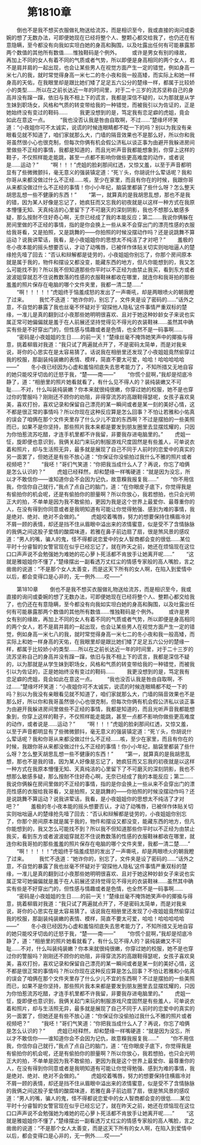# 　　第1810章
　　倒也不是我不想买衣服做礼物送给流苏，而是相识至今，我或直接的询问或委婉的想了无数办法，可即便她现在已经将整个人、整颗心都交给我了，也仍还在有意隐瞒，至今都没有向我如实坦白她的身高和胸围，以及吐露出任何有可能暴露那两个数值的其他所有数值……惟独鞋码是个例外。
　　或许是男女有别的缘故，再加上不同的女人有着不同的气质或者气势，所以即便是身高相同的两个女人，若不是肩并肩的一起出现，也会让某些男人在视觉方面产生一定的错觉，例如身高一米七八的我，就时常觉得身高一米七二的冬小夜和我一般高矮，而实际上和她一样身高的天佑，在我眼里却是跟比她们矮了足足五六公分的楚缘一样，都属于比较娇小的类型……所以在之前长达近一年的时间里，对于二十三岁的流苏坚称自己的身高并没有蹿一蹿，依旧与我不相上下的谎言，我都是深信不疑的，以为那就是从学生妹到职场女，风格和气质的转变带给我的一种错觉，而被我引以为佐证的，正是她始终没有变过的鞋码……
　　我更没想到的是，笃定我有恋足癖的虎姐，竟会如此在意这一点。
　　“我也没否认我是咎由自取啊，不过……”楚缘坏坏笑道：“小夜姐你可不太诚实，说谎的时候连眼睛都不眨一下的吗？别以为我没有亲眼看见就不知道了，咱们家就那么大，门墙的隔音效果也不是那么好，所以你和我哥虽然很小心也很克制，但每次你俩有机会假公济私以谈正事为由避开我躲进房间里做些不正经的事情，我都是知道的，而且光听声音我都能想象到，你穿上这样的鞋子，不仅照样能走能跳，甚至一点都不影响你做些更高难度的动作，或者说是……运动？”
　　“啊！！！”虎姐的脸刹那间红透，又惊又羞，以至于声音都明显有了些微微颤抖，毫无意义的强装镇定道：“死丫头，你胡说什么荤话呢？我和你哥从来都没做过什么不正经……咳，至少在家里，而且有你在的时候，我跟你哥从来都没做过什么不正经的事情！你小小年纪，脑袋里都装了些什么呀？怎么整天胡思乱想一些不健康的东西！”
　　“第一，就算真的是我胡思乱想，那也不是我的错，因为某人好像是忘记了，她疯狂而又忘我的初夜就是以这样一种方式在我原本懵懂无知、天真纯洁的心里留下了不可磨灭的深刻阴影，我也不想那么敏感多疑，那么按耐不住好奇心啊，无奈已经成了我的本能反应；第二……我说你俩躲在房间里做的不正经的事情，指的是你会换上一些从来不会穿出门的漂亮性感的衣服给我哥看，又是拍照，又是跳舞的——你拍照的时候没摆动作吗？还是说跳舞不算运动？说我讲荤话，我看，是小夜姐姐你的思想太不纯洁了才对吧？”
　　羞极的冬小夜本能的摇头想要否认，才动了动嘴唇，已被佯作体贴关切实则咄咄逼人的楚缘抢先噎了回去：“否认和辩解都是徒劳的，小夜姐姐你别忘了，你那个房间原本就是属于我的，物件和摆设又都没变，能藏东西的地方，但凡你能想到的，我又怎么可能找不到？所以我不但知道那些你平时以不正经为由禁止我买，看到东方或者波波姐穿就忍不住说教数落的性感的衣服鞋袜都收在哪里，就连你和我哥拍的那些羞羞的照片保存在电脑的哪个文件夹里，我都一清二楚……”
　　“啊！！！！！”虎姐终于恼羞成怒的发出了一声嘶吼，却是两眼喷火的朝我瞪了过来。
　　我忙不迭道：“她诈你的，别忘了，文件夹是设了密码的……”话外之意，不自觉的暴露了我也丝毫不怀疑对于‘窥探他人隐私’这件事情严重双标的楚缘，一准儿是真的翻到过小夜那些她明明很喜欢、且对于她这种妙龄女子来说也实属正常可她偏偏就是羞于在人前展还坚持觉得见不得光的衣装鞋袜……虽然其中确实有些是不好穿出门的，但性感与情趣或者是色情，也全然不是一码事啊……
　　“密码是小夜姐姐的生日……的前一天！”楚缘丝毫不掩饰她笑声中的揶揄与得意，挑着柳眉对我道：“我只试了两遍就点开了，不是密码太简单，而是对我来说，哥你的心思实在是太容易猜了。话说我在相册里还发现了小夜姐姐竟然偷穿过我的校服，那副装纯装嫩的表情、模样，简直不要太可爱，哈哈！哈哈哈哈哈——”
　　冬小夜已经因为心虚和羞恼彻底失去思考能力了，不知所措又无地自容的她只能咬牙切齿的迁怒于我，“楚——南——”
　　“你慌个屁啊，”我却是彻底冷静了，道：“相册里的照片她看就看了，有什么见不得人的？装纯装嫩又不可耻……不对，什么叫装纯装嫩？你本来就很纯很嫩，你穿过她的校服，她不是也穿过你的警服吗？刚刚还不顾你的劝阻，非得穿流苏的高跟鞋得瑟呢，女孩子喜欢臭美，喜欢打扮，喜欢记录和保留自己漂亮的某一瞬间或者是某一刻的美好心情，这不都是很正常的事情吗？所以你现在这种反应算是怎么回事？不怕让若雅和小佑真的误会了咱俩在那个文件夹里存了什么少儿不宜的东西啊？不过是摆拍的一些美照而已，如果不是你坚持，那些照片我本来都是要发到朋友圈里去显摆炫耀的，只因为你怕惹流苏吃醋，才连手机里都不许我留，非要我存进电脑里的。”
　　虎姐一怔，旋即便也意识到，我俩关起门来玩的制服游戏尺度固然是有些羞人，可单说衣着和照片，却与生活照无异，最多就是展现了自己不同于人前时的恋爱中的真实的另一面罢了，但她还是有些不放心道：“你保证你没偷拍过我什么不雅的照片或者视频吧？”
　　“我呸！”哥们气笑道：“你把我当成什么人了？再说，你忘了咱俩是怎么认识的？”
　　虎姐已经释然，却和楚缘一样嘴硬道：“就是因为没忘，所以才不敢信你——谁知道你会不会因为记仇，故意糗我报复我……”
　　“你不用信我，你信你自己就行，”我点了点自己的脑门，道：“在你眼皮子底下，你觉得我是有偷拍你的机会呢，还是有偷拍你的胆量啊？所以你放心，我若想拍，也只会光明正大的拍，不单单是因为我不敢偷拍，更因为我是这个世界上最爱你、最尊重你的人，在没有得到你同意或者是我明知道有可能让你觉得勉强、感到为难的事情，我是绝对、绝对、绝对不会做的。”
　　虎姐咬着嘴唇，努力的想要保持住横眉冷对不屑一顾的表情，却还是挡不住从眉眼中溢出来的浓情蜜意，似是受不了含情脉脉的我俩之间这股子爱情的酸腐味道，若雅在鼻子前边扇了扇，很是煞风景的感叹道：“男人的嘴，骗人的鬼，怪不得都说恋爱中的女人智商都会变的很低……某位平时十分睿智的女警官现在似乎已经忘记了，就在昨天之前，她还在烦恼现在这位口口声声说不会勉强她为难她的花心萝卜死活都不肯放手让她离开呢……”
　　“这就是雅姐姐你不懂了，”楚缘摆出一副看透万丈红尘的情感专家般的高人嘴脸，言之凿凿的说道：“不是那个女人太善变，而是这天下所有的女人啊，在陷入到爱情中以后，都会变得口是心非的，无一例外……哎——”

　　第1810章
　　倒也不是我不想买衣服做礼物送给流苏，而是相识至今，我或直接的询问或委婉的想了无数办法，可即便她现在已经将整个人、整颗心都交给我了，也仍还在有意隐瞒，至今都没有向我如实坦白她的身高和胸围，以及吐露出任何有可能暴露那两个数值的其他所有数值……惟独鞋码是个例外。
　　或许是男女有别的缘故，再加上不同的女人有着不同的气质或者气势，所以即便是身高相同的两个女人，若不是肩并肩的一起出现，也会让某些男人在视觉方面产生一定的错觉，例如身高一米七八的我，就时常觉得身高一米七二的冬小夜和我一般高矮，而实际上和她一样身高的天佑，在我眼里却是跟比她们矮了足足五六公分的楚缘一样，都属于比较娇小的类型……所以在之前长达近一年的时间里，对于二十三岁的流苏坚称自己的身高并没有蹿一蹿，依旧与我不相上下的谎言，我都是深信不疑的，以为那就是从学生妹到职场女，风格和气质的转变带给我的一种错觉，而被我引以为佐证的，正是她始终没有变过的鞋码……
　　我更没想到的是，笃定我有恋足癖的虎姐，竟会如此在意这一点。
　　“我也没否认我是咎由自取啊，不过……”楚缘坏坏笑道：“小夜姐你可不太诚实，说谎的时候连眼睛都不眨一下的吗？别以为我没有亲眼看见就不知道了，咱们家就那么大，门墙的隔音效果也不是那么好，所以你和我哥虽然很小心也很克制，但每次你俩有机会假公济私以谈正事为由避开我躲进房间里做些不正经的事情，我都是知道的，而且光听声音我都能想象到，你穿上这样的鞋子，不仅照样能走能跳，甚至一点都不影响你做些更高难度的动作，或者说是……运动？”
　　“啊！！！”虎姐的脸刹那间红透，又惊又羞，以至于声音都明显有了些微微颤抖，毫无意义的强装镇定道：“死丫头，你胡说什么荤话呢？我和你哥从来都没做过什么不正经……咳，至少在家里，而且有你在的时候，我跟你哥从来都没做过什么不正经的事情！你小小年纪，脑袋里都装了些什么呀？怎么整天胡思乱想一些不健康的东西！”
　　“第一，就算真的是我胡思乱想，那也不是我的错，因为某人好像是忘记了，她疯狂而又忘我的初夜就是以这样一种方式在我原本懵懂无知、天真纯洁的心里留下了不可磨灭的深刻阴影，我也不想那么敏感多疑，那么按耐不住好奇心啊，无奈已经成了我的本能反应；第二……我说你俩躲在房间里做的不正经的事情，指的是你会换上一些从来不会穿出门的漂亮性感的衣服给我哥看，又是拍照，又是跳舞的——你拍照的时候没摆动作吗？还是说跳舞不算运动？说我讲荤话，我看，是小夜姐姐你的思想太不纯洁了才对吧？”
　　羞极的冬小夜本能的摇头想要否认，才动了动嘴唇，已被佯作体贴关切实则咄咄逼人的楚缘抢先噎了回去：“否认和辩解都是徒劳的，小夜姐姐你别忘了，你那个房间原本就是属于我的，物件和摆设又都没变，能藏东西的地方，但凡你能想到的，我又怎么可能找不到？所以我不但知道那些你平时以不正经为由禁止我买，看到东方或者波波姐穿就忍不住说教数落的性感的衣服鞋袜都收在哪里，就连你和我哥拍的那些羞羞的照片保存在电脑的哪个文件夹里，我都一清二楚……”
　　“啊！！！！！”虎姐终于恼羞成怒的发出了一声嘶吼，却是两眼喷火的朝我瞪了过来。
　　我忙不迭道：“她诈你的，别忘了，文件夹是设了密码的……”话外之意，不自觉的暴露了我也丝毫不怀疑对于‘窥探他人隐私’这件事情严重双标的楚缘，一准儿是真的翻到过小夜那些她明明很喜欢、且对于她这种妙龄女子来说也实属正常可她偏偏就是羞于在人前展还坚持觉得见不得光的衣装鞋袜……虽然其中确实有些是不好穿出门的，但性感与情趣或者是色情，也全然不是一码事啊……
　　“密码是小夜姐姐的生日……的前一天！”楚缘丝毫不掩饰她笑声中的揶揄与得意，挑着柳眉对我道：“我只试了两遍就点开了，不是密码太简单，而是对我来说，哥你的心思实在是太容易猜了。话说我在相册里还发现了小夜姐姐竟然偷穿过我的校服，那副装纯装嫩的表情、模样，简直不要太可爱，哈哈！哈哈哈哈哈——”
　　冬小夜已经因为心虚和羞恼彻底失去思考能力了，不知所措又无地自容的她只能咬牙切齿的迁怒于我，“楚——南——”
　　“你慌个屁啊，”我却是彻底冷静了，道：“相册里的照片她看就看了，有什么见不得人的？装纯装嫩又不可耻……不对，什么叫装纯装嫩？你本来就很纯很嫩，你穿过她的校服，她不是也穿过你的警服吗？刚刚还不顾你的劝阻，非得穿流苏的高跟鞋得瑟呢，女孩子喜欢臭美，喜欢打扮，喜欢记录和保留自己漂亮的某一瞬间或者是某一刻的美好心情，这不都是很正常的事情吗？所以你现在这种反应算是怎么回事？不怕让若雅和小佑真的误会了咱俩在那个文件夹里存了什么少儿不宜的东西啊？不过是摆拍的一些美照而已，如果不是你坚持，那些照片我本来都是要发到朋友圈里去显摆炫耀的，只因为你怕惹流苏吃醋，才连手机里都不许我留，非要我存进电脑里的。”
　　虎姐一怔，旋即便也意识到，我俩关起门来玩的制服游戏尺度固然是有些羞人，可单说衣着和照片，却与生活照无异，最多就是展现了自己不同于人前时的恋爱中的真实的另一面罢了，但她还是有些不放心道：“你保证你没偷拍过我什么不雅的照片或者视频吧？”
　　“我呸！”哥们气笑道：“你把我当成什么人了？再说，你忘了咱俩是怎么认识的？”
　　虎姐已经释然，却和楚缘一样嘴硬道：“就是因为没忘，所以才不敢信你——谁知道你会不会因为记仇，故意糗我报复我……”
　　“你不用信我，你信你自己就行，”我点了点自己的脑门，道：“在你眼皮子底下，你觉得我是有偷拍你的机会呢，还是有偷拍你的胆量啊？所以你放心，我若想拍，也只会光明正大的拍，不单单是因为我不敢偷拍，更因为我是这个世界上最爱你、最尊重你的人，在没有得到你同意或者是我明知道有可能让你觉得勉强、感到为难的事情，我是绝对、绝对、绝对不会做的。”
　　虎姐咬着嘴唇，努力的想要保持住横眉冷对不屑一顾的表情，却还是挡不住从眉眼中溢出来的浓情蜜意，似是受不了含情脉脉的我俩之间这股子爱情的酸腐味道，若雅在鼻子前边扇了扇，很是煞风景的感叹道：“男人的嘴，骗人的鬼，怪不得都说恋爱中的女人智商都会变的很低……某位平时十分睿智的女警官现在似乎已经忘记了，就在昨天之前，她还在烦恼现在这位口口声声说不会勉强她为难她的花心萝卜死活都不肯放手让她离开呢……”
　　“这就是雅姐姐你不懂了，”楚缘摆出一副看透万丈红尘的情感专家般的高人嘴脸，言之凿凿的说道：“不是那个女人太善变，而是这天下所有的女人啊，在陷入到爱情中以后，都会变得口是心非的，无一例外……哎——”
